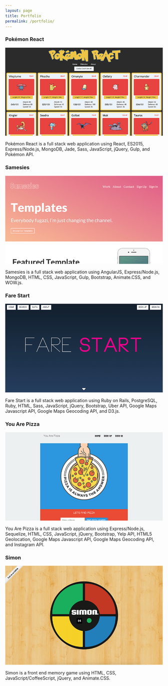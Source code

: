 ```yaml
---
layout: page
title: Portfolio
permalink: /portfolio/
---
```

<h3>Pokémon React</h3>
<a href="http://pokemon-react.herokuapp.com/" target="_blank"><img src="/assets/images/misc/pokemon-1.png" alt="Pokemon Desktop"/></a>
<p>Pokémon React is a full stack web application using React, ES2015, Express/Node.js, MongoDB, Jade, Sass, JavaScript, jQuery, Gulp, and Pokémon API.</p>
<a href="http://pokemon-react.herokuapp.com/" target="_blank"><i class="fa fa-laptop fa-lg"></i></a>
<a href="https://github.com/thomasvaeth/pokemon-react" target="_blank"><i class="fa fa-github fa-lg"></i></a>

<h3>Samesies</h3>
<a href="http://samesies.herokuapp.com/" target="_blank"><img src="/assets/images/ga/samesies-1.png" alt="Samesies Desktop"/></a>
<p>Samesies is a full stack web application using AngularJS, Express/Node.js, MongoDB, HTML, CSS, JavaScript, Gulp, Bootstrap, Animate.CSS, and WOW.js.</p>
<a href="http://samesies.herokuapp.com/" target="_blank"><i class="fa fa-laptop fa-lg"></i></a>
<a href="https://github.com/thomasvaeth/ga-samesies" target="_blank"><i class="fa fa-github fa-lg"></i></a>

<h3>Fare Start</h3>
<a href="https://farestart.herokuapp.com/" target="_blank"><img src="/assets/images/ga/fare-start-1.png" alt="Fare Start Desktop"/></a>
<p>Fare Start is a full stack web application using Ruby on Rails, PostgreSQL, Ruby, HTML, Sass, JavaScript, jQuery, Bootstrap, Uber API, Google Maps Javascript API, Google Maps Geocoding API, and D3.js.</p>
<a href="https://farestart.herokuapp.com/" target="_blank"><i class="fa fa-laptop fa-lg"></i></a>
<a href="https://github.com/thomasvaeth/ga-rails" target="_blank"><i class="fa fa-github fa-lg"></i></a>

<h3>You Are Pizza</h3>
<a href="http://youarepizza.com/" target="_blank"><img src="/assets/images/ga/you-are-pizza-1.png" alt="You Are Pizza Desktop"/></a>
<p>You Are Pizza is a full stack web application using Express/Node.js, Sequelize, HTML, CSS, JavaScript, jQuery, Bootstrap, Yelp API, HTML5 Geolocation, Google Maps Javascript API, Google Maps Geocoding API, and Instagram API.</p>
<a href="http://youarepizza.com/" target="_blank"><i class="fa fa-laptop fa-lg"></i></a>
<a href="https://github.com/thomasvaeth/ga-pizza" target="_blank"><i class="fa fa-github fa-lg"></i></a>

<h3>Simon</h3>
<a href="http://thomasvaeth.github.io/ga-simon/" target="_blank"><img src="/assets/images/ga/simon-1.png" alt="Simon Desktop"/></a>
<p>Simon is a front end memory game using HTML, CSS, JavaScript/CoffeeScript, jQuery, and Animate.CSS.</p>
<a href="http://thomasvaeth.github.io/ga-simon/" target="_blank"><i class="fa fa-laptop fa-lg"></i></a>
<a href="https://github.com/thomasvaeth/ga-simon" target="_blank"><i class="fa fa-github fa-lg"></i></a>